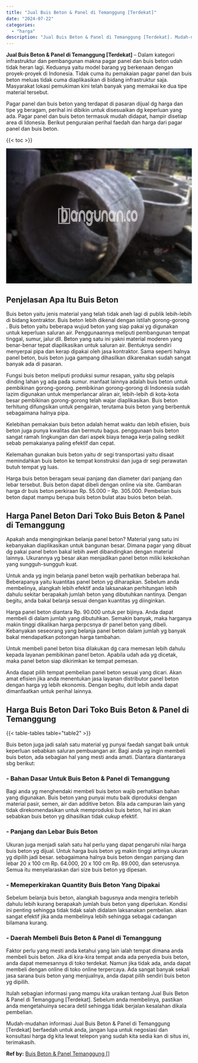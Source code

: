 ```yaml
---
title: "Jual Buis Beton & Panel di Temanggung [Terdekat]"
date: "2024-07-22"
categories: 
  - "harga"
description: "Jual Buis Beton & Panel di Temanggung [Terdekat]. Mudah-mudahan informasi Jual Buis Beton & Panel di Temanggung [Terdekat] berfaedah untuk anda, jangan lup..."
---
```


**Jual Buis Beton & Panel di Temanggung \[Terdekat\]** – Dalam kategori infrastruktur dan pembangunan makna pagar panel dan buis beton udah tidak heran lagi. Keduanya yaitu model barang yg berkenaan dengan proyek-proyek di Indonesia. Tidak cuma itu pemakaian pagar panel dan buis beton meluas tidak cuma diaplikasikan di bidang infrastruktur saja. Masyarakat lokasi pemukiman kini telah banyak yang memakai ke dua tipe material tersebut.

Pagar panel dan buis beton yang terdapat di pasaran dijual dg harga dan tipe yg beragam, perihal ini dibikin untuk disesuaikan dg keperluan yang ada. Pagar panel dan buis beton termasuk mudah didapat, hampir disetiap area di Idonesia. Berikut penguraian perihal faedah dan harga dari pagar panel dan buis beton.

{{< toc >}}

![Jual Buis Beton & Panel di Temanggung [Terdekat]](/images/jual-panel-buis-beton-murah-32.png)

## Penjelasan Apa Itu Buis Beton

Buis beton yaitu jenis material yang telah tidak aneh lagi di publik lebih-lebih di bidang kontraktor. Buis beton lebih dikenal dengan istilah gorong-gorong . Buis beton yaitu beberapa wujud beton yang siap pakai yg digunakan untuk keperluan saluran air. Penggunaannya meliputi pembangunan tempat tinggal, sumur, jalur dll. Beton yang satu ini yakni material moderen yang benar-benar tepat diaplikasikan untuk saluran air. Bentuknya sendiri menyerpai pipa dan kerap dipakai oleh jasa kontraktor. Sama seperti halnya panel beton, buis beton juga gampang dihasilkan dikarenakan sudah sangat banyak ada di pasaran.

Fungsi buis beton meliputi produksi sumur resapan, yaitu sbg pelapis dinding lahan yg ada pada sumur. manfaat lainnya adalah buis beton untuk pembikinan gorong-gorong. pembikinan gorong-gorong di Indonesia sudah lazim digunakan untuk memperlancar aliran air, lebih-lebih di kota-kota besar pembikinan gorong-gorong telah wajar diaplikasikan. Buis beton terhitung difungsikan untuk pengairan, terutama buis beton yang berbentuk sebagaimana halnya pipa.

Kelebihan pemakaian buis beton adalah hemat waktu dan lebih efisien, buis beton juga punya kwalitas dan bermutu bagus. penggunaan buis beton sangat ramah lingkungan dan dari aspek biaya tenaga kerja paling sedikit sebab pemakaianya paling efektif dan cepat.

Kelemahan gunakan buis beton yaitu dr segi transportasi yaitu disaat memindahkan buis beton ke tempat konstruksi dan juga dr segi perawatan butuh tempat yg luas.

Harga buis beton beragam seuai panjang dan diameter dari panjang dan lebar tersebut. Buis beton dapat dibeli dengan online via site. Gambaran harga dr buis beton perkiraan Rp. 55.000 – Rp. 305.000. Pembelian buis beton dapat mampu berupa buis beton bulat atau buios beton belah.

## Harga Panel Beton Dari Toko Buis Beton & Panel di Temanggung

Apakah anda menginginkan belanja panel beton? Material yang satu ini kebanyakan diaplikasikan untuk bangunan besar. Dimana pagar yang dibuat dg pakai panel beton bakal lebih awet dibandingkan dengan material lainnya. Ukurannya yg besar akan menjadikan panel beton miliki kekokohan yang sungguh-sungguh kuat.

Untuk anda yg ingin belanja panel beton wajib perhatikan beberapa hal. Beberapanya yaitu kuantitas panel beton yg diharapkan. Sebelum anda membelinya, alangkah lebih efektif anda laksanakan perhitungan lebih dahulu sekitar berapakah jumlah beton yang dibutuhkan nantinya. Dengan begitu, anda bakal belanja sesuai dengan kuantitas yg diinginkan.

Harga panel beton diantara Rp. 90.000 untuk per bijinya. Anda dapat membeli di dalam jumlah yang dibutuhkan. Semakin banyak, maka harganya makin tinggi dikalikan harga perpcsnya dr panel beton yang dibeli. Kebanyakan seseorang yang belanja panel beton dalam jumlah yg banyak bakal mendapatkan potongan harga tambahan.

Untuk membeli panel beton bisa dilakukan dg cara memesan lebih dahulu kepada layanan pembikinan panel beton. Apabila udah ada yg dicetak, maka panel beton siap dikirimkan ke tempat pemesan.

Anda dapat pilih tempat pembelian panel beton sesuai yang dicari. Akan amat efisien jika anda menentukan jasa layanan distributor panel beton dengan harga yg lebih ekonomis. Dengan begitu, duit lebih anda dapat dimanfaatkan untuk perihal lainnya.

## Harga Buis Beton Dari Toko Buis Beton & Panel di Temanggung

{{< table-tables table="table2" >}}

Buis beton juga jadi salah satu material yg punyai faedah sangat baik untuk keperluan sebabkan saluran pembuangan air. Bagi anda yg ingin membeli buis beton, ada sebagian hal yang mesti anda amati. Diantara diantaranya sbg berikut:

### \- Bahan Dasar Untuk Buis Beton & Panel di Temanggung

Bagi anda yg menghendaki membeli buis beton wajib perhatikan bahan yang digunakan. Buis beton yang punyai mutu baik diproduksi dengan material pasir, semen, air dan additive beton. Bila ada campuran lain yang tidak direkomendasikan untuk memproduksi buis beton, hal ini akan sebabkan buis beton yg dihasilkan tidak cukup efektif.

### \- Panjang dan Lebar Buis Beton

Ukuran juga menjadi salah satu hal perlu yang dapat pengaruhi nilai harga buis beton yg dijual. Untuk harga buis beton yg makin tinggi artinya ukuran yg dipilih jadi besar. sebagaimana halnya buis beton dengan panjang dan lebar 20 x 100 cm Rp. 64.000, 20 x 100 cm Rp. 89.000, dan seterusnya. Semua itu menyelaraskan dari size buis beton yg dipesan.

### \- Memeperkirakan Quantity Buis Beton Yang Dipakai

Sebelum belanja buis beton, alangkah bagusnya anda mengira terlebih dahulu lebih kurang berapakah jumlah buis beton yang diperlukan. Kondisi ini penting sehingga tidak tidak salah didalam laksanakan pembelian. akan sangat efektif jika anda membelinya lebih sehingga sebagai cadangan bilamana kurang.

### \- Daerah Membeli Buis Beton & Panel di Temanggung

Faktor perlu yang mesti anda ketahui yang lain ialah tempat dimana anda membeli buis beton. Jika di kira-kira tempat anda ada penyedia buis beton, anda dapat memesannya di toko terdekat. Namun jika tidak ada, anda dapat membeli dengan online di toko online terpercaya. Ada sangat banyak sekali jasa sarana buis beton yang menjualnya, anda dapat pilih sendiri buis beton yg dipilih.

Itulah sebagian informasi yang mampu kita uraikan tentang Jual Buis Beton & Panel di Temanggung \[Terdekat\]. Sebelum anda membelinya, pastikan anda mengetahuinya secara detil sehingga tidak berjalan kesalahan dikala pembelian.

Mudah-mudahan informasi Jual Buis Beton & Panel di Temanggung \[Terdekat\] berfaedah untuk anda, jangan lupa untuk negosiasi dan konsultasi harga dg kita lewat telepon yang sudah kita sedia kan di situs ini, terimakasih.

**Ref by:** [Buis Beton & Panel Temanggung []](https://id.wikipedia.org/wiki/Buis)
